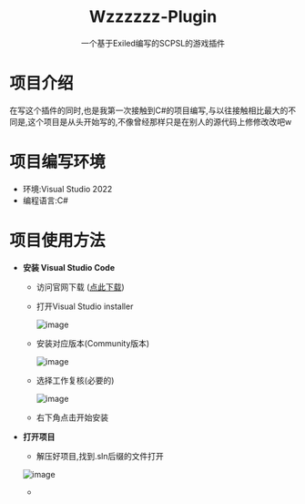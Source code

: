 # <div align="center">Wzzzzzz-Plugin</div>
<div align="center">一个基于Exiled编写的SCPSL的游戏插件</div>

# 项目介绍
在写这个插件的同时,也是我第一次接触到C#的项目编写,与以往接触相比最大的不同是,这个项目是从头开始写的,不像曾经那样只是在别人的源代码上修修改改吧w
# 项目编写环境
* 环境:Visual Studio 2022
* 编程语言:C#
# 项目使用方法
* <b>安装 Visual Studio Code</b>
  * 访问官网下载 (<a href="https://visualstudio.microsoft.com/zh-hans/vs/">点此下载</a>)
  * 打开Visual Studio installer
    
    ![image](https://github.com/user-attachments/assets/a6847ab3-637b-4f5a-9601-0a37b24bf088)
    
  * 安装对应版本(Community版本)
    
    ![image](https://github.com/user-attachments/assets/ae394759-35c9-44b8-a607-f62a3a4bdc37)

  * 选择工作复核(必要的)

    ![image](https://github.com/user-attachments/assets/71e5b00d-23cc-4c9c-a421-3d10d60ecb16)

  * 右下角点击开始安装

* <b>打开项目</b>
  * 解压好项目,找到.sln后缀的文件打开
    
   ![image](https://github.com/user-attachments/assets/b461cca3-c526-4c21-a97b-8eb0539906be)

  * 
